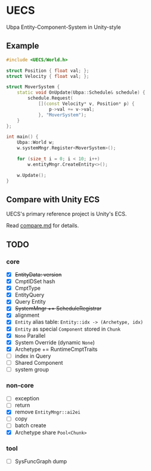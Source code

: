 # UECS
Ubpa Entity-Component-System in Unity-style

## Example

```c++
#include <UECS/World.h>

struct Position { float val; };
struct Velocity { float val; };

struct MoverSystem {
    static void OnUpdate(Ubpa::Schedule& schedule) {
        schedule.Request(
            [](const Velocity* v, Position* p) {
                p->val += v->val;
            }, "MoverSystem");
    }
};

int main() {
    Ubpa::World w;
    w.systemMngr.Register<MoverSystem>();

    for (size_t i = 0; i < 10; i++)
        w.entityMngr.CreateEntity<>();

    w.Update();
}
```

## Compare with Unity ECS

UECS's primary reference project is Unity's ECS.

Read [compare.md](compare.md) for details.

## TODO

### core

- [x] ~~EntityData: version~~ 
- [x] CmptIDSet hash
- [x] CmptType
- [x] EntityQuery
- [x] Query Entity
- [x] ~~SystemMngr += ScheduleRegistrar~~ 
- [x] alignment
- [x] `Entity` alias table: `Entity::idx -> (Archetype, idx)` 
- [x] `Entity` as special `Component` stored in `Chunk` 
- [x] `None` Parallel
- [x] System Override (dynamic `None`)
- [x] Archetype += RuntimeCmptTraits
- [ ] index in Query
- [ ] Shared Component
- [ ] system group

### non-core

- [ ] exception
- [ ] return
- [x] remove `EntityMngr::ai2ei` 
- [ ] copy
- [ ] batch create
- [x] Archetype share `Pool<Chunk>` 

### tool

- [ ] SysFuncGraph dump

